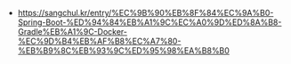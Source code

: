 - https://sangchul.kr/entry/%EC%9B%90%EB%8F%84%EC%9A%B0-Spring-Boot-%ED%94%84%EB%A1%9C%EC%A0%9D%ED%8A%B8-Gradle%EB%A1%9C-Docker-%EC%9D%B4%EB%AF%B8%EC%A7%80-%EB%B9%8C%EB%93%9C%ED%95%98%EA%B8%B0
